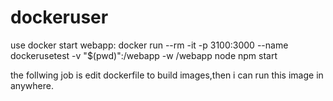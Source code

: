 # dockeruser
use docker start webapp:
docker run --rm -it -p 3100:3000 --name dockerusetest -v "$(pwd)":/webapp -w /webapp node npm start

the follwing job is edit dockerfile to build images,then i can run this image in anywhere.
